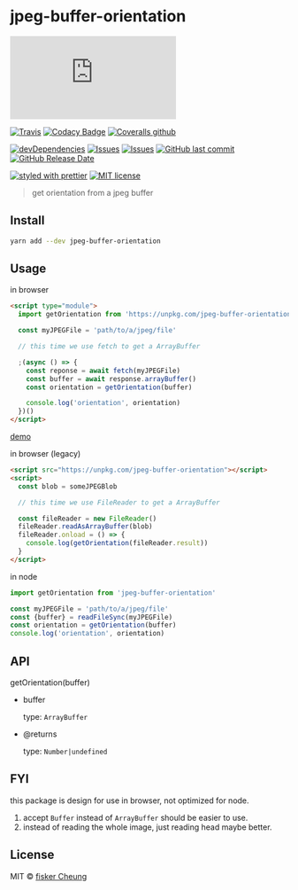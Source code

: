 # jpeg-buffer-orientation

[![gzip size](http://img.badgesize.io/https://unpkg.com/jpeg-buffer-orientation/lib/index.min.mjs?compression=gzip&style=flat-square)](http://img.badgesize.io/https://unpkg.com/jpeg-buffer-orientation/lib/index.min.mjs)

[![Travis](https://img.shields.io/travis/fisker/jpeg-buffer-orientation.svg?style=flat-square)](https://travis-ci.org/fisker/jpeg-buffer-orientation)
[![Codacy Badge](https://api.codacy.com/project/badge/Grade/f1c92423809b450e871e4812581f8fe6)](https://app.codacy.com/app/fisker/jpeg-buffer-orientation?utm_source=github.com&utm_medium=referral&utm_content=fisker/jpeg-buffer-orientation&utm_campaign=Badge_Grade_Settings)
[![Coveralls github](https://img.shields.io/coveralls/github/fisker/jpeg-buffer-orientation.svg?style=flat-square)](https://coveralls.io/github/fisker/jpeg-buffer-orientation)

[![devDependencies](https://img.shields.io/david/dev/fisker/jpeg-buffer-orientation.svg?style=flat-square)](https://david-dm.org/fisker/jpeg-buffer-orientation)
[![Issues](http://img.shields.io/github/issues/fisker/jpeg-buffer-orientation.svg?style=flat-square)](https://github.com/fisker/jpeg-buffer-orientation/issues)
[![Issues](https://img.shields.io/github/issues-pr/fisker/jpeg-buffer-orientation.svg?style=flat-square)](https://github.com/fisker/jpeg-buffer-orientation/pulls)
[![GitHub last commit](https://img.shields.io/github/last-commit/fisker/jpeg-buffer-orientation.svg?style=flat-square)](https://github.com/fisker/jpeg-buffer-orientation/commits)
[![GitHub Release Date](https://img.shields.io/github/release-date/fisker/jpeg-buffer-orientation.svg?style=flat-square)](https://github.com/fisker/jpeg-buffer-orientation/releases)

[![styled with prettier](https://img.shields.io/badge/styled_with-prettier-ff69b4.svg?style=flat-square)](https://github.com/prettier/prettier)
[![MIT license](https://img.shields.io/github/license/fisker/jpeg-buffer-orientation.svg?style=flat-square)](http://opensource.org/licenses/MIT)

> get orientation from a jpeg buffer

## Install

```sh
yarn add --dev jpeg-buffer-orientation
```

## Usage

in browser

```html
<script type="module">
  import getOrientation from 'https://unpkg.com/jpeg-buffer-orientation?module'

  const myJPEGFile = 'path/to/a/jpeg/file'

  // this time we use fetch to get a ArrayBuffer

  ;(async () => {
    const reponse = await fetch(myJPEGFile)
    const buffer = await response.arrayBuffer()
    const orientation = getOrientation(buffer)

    console.log('orientation', orientation)
  })()
</script>
```

[demo](https://fisker.github.com/jpeg-buffer-orientation)

in browser (legacy)

```html
<script src="https://unpkg.com/jpeg-buffer-orientation"></script>
<script>
  const blob = someJPEGBlob

  // this time we use FileReader to get a ArrayBuffer

  const fileReader = new FileReader()
  fileReader.readAsArrayBuffer(blob)
  fileReader.onload = () => {
    console.log(getOrientation(fileReader.result))
  }
</script>
```

in node

```js
import getOrientation from 'jpeg-buffer-orientation'

const myJPEGFile = 'path/to/a/jpeg/file'
const {buffer} = readFileSync(myJPEGFile)
const orientation = getOrientation(buffer)
console.log('orientation', orientation)
```

## API

getOrientation(buffer)

- buffer

  type: `ArrayBuffer`

- @returns

  type: `Number|undefined`

## FYI

this package is design for use in browser, not optimized for node.

1. accept `Buffer` instead of `ArrayBuffer` should be easier to use.
2. instead of reading the whole image, just reading head maybe better.

## License

MIT © [fisker Cheung](https://github.com/fisker)
